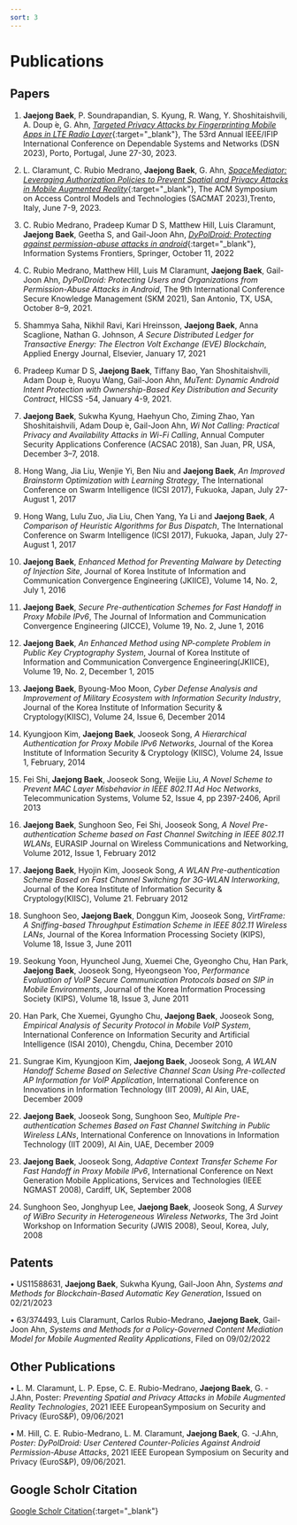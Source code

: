 ```yaml
---
sort: 3
---
```

# Publications


## Papers 

1. **Jaejong Baek**, P. Soundrapandian, S. Kyung, R. Wang, Y. Shoshitaishvili, A. Doup ́e, G. Ahn, [*Targeted Privacy Attacks by Fingerprinting Mobile Apps in LTE Radio Layer*](../papers/dsn23.pdf){:target="_blank"}, The 53rd Annual IEEE/IFIP International Conference on Dependable Systems and Networks (DSN 2023), Porto, Portugal, June 27-30, 2023.

2. L. Claramunt, C. Rubio Medrano, **Jaejong Baek**, G. Ahn, [*SpaceMediator: Leveraging Authorization Policies to Prevent Spatial and Privacy Attacks in Mobile Augmented Reality*](../papers/sacmat23.pdf){:target="_blank"}, The ACM Symposium on Access Control Models and Technologies (SACMAT 2023),Trento, Italy, June 7-9, 2023.

3. C. Rubio Medrano, Pradeep Kumar D S, Matthew Hill, Luis Claramunt, **Jaejong Baek**, Geetha S, and Gail-Joon Ahn, [*DyPolDroid: Protecting against permission-abuse attacks in android*](../papers/Dypoldroid_IF2023.pdf){:target="_blank"}, Information Systems Frontiers, Springer, October 11, 2022

4. C. Rubio Medrano, Matthew Hill, Luis M Claramunt, **Jaejong Baek**, Gail-Joon Ahn, *DyPolDroid: Protecting Users and Organizations from Permission-Abuse Attacks in Android*, The 9th International Conference Secure Knowledge Management (SKM 2021), San Antonio, TX, USA, October 8–9, 2021.

5. Shammya Saha, Nikhil Ravi, Kari Hreinsson, **Jaejong Baek**, Anna Scaglione, Nathan G. Johnson, *A Secure Distributed Ledger for Transactive Energy: The Electron Volt Exchange (EVE) Blockchain*, Applied Energy Journal, Elsevier, January 17, 2021

6. Pradeep Kumar D S, **Jaejong Baek**, Tiffany Bao, Yan Shoshitaishvili, Adam Doup ́e, Ruoyu Wang, Gail-Joon Ahn, *MuTent: Dynamic Android Intent Protection with Ownership-Based Key Distribution and Security Contract*, HICSS -54, January 4-9, 2021.

7. **Jaejong Baek**, Sukwha Kyung, Haehyun Cho, Ziming Zhao, Yan Shoshitaishvili, Adam Doup ́e, Gail-Joon Ahn, *Wi Not Calling: Practical Privacy and Availability Attacks in Wi-Fi Calling*, Annual Computer Security Applications Conference (ACSAC 2018), San Juan, PR, USA, December 3–7, 2018.

8. Hong Wang, Jia Liu, Wenjie Yi, Ben Niu and **Jaejong Baek**, *An Improved Brainstorm Optimization with Learning Strategy*, The International Conference on Swarm Intelligence (ICSI 2017), Fukuoka, Japan, July 27-August 1, 2017

9. Hong Wang, Lulu Zuo, Jia Liu, Chen Yang, Ya Li and **Jaejong Baek**, *A Comparison of Heuristic Algorithms for Bus Dispatch*, The International Conference on Swarm Intelligence (ICSI 2017), Fukuoka, Japan, July 27-August 1, 2017

10. **Jaejong Baek**, *Enhanced Method for Preventing Malware by Detecting of Injection Site*, Journal of Korea Institute of Information and Communication Convergence Engineering (JKIICE), Volume 14, No. 2, July 1, 2016

11. **Jaejong Baek**, *Secure Pre-authentication Schemes for Fast Handoff in Proxy Mobile IPv6*, The Journal of Information and Communication Convergence Engineering (JICCE), Volume 19, No. 2, June 1, 2016

12. **Jaejong Baek**, *An Enhanced Method using NP-complete Problem in Public Key Cryptography System*, Journal of Korea Institute of Information and Communication Convergence Engineering(JKIICE), Volume 19, No. 2, December 1, 2015

13. **Jaejong Baek**, Byoung-Moo Moon, *Cyber Defense Analysis and Improvement of Military Ecosystem with Information Security Industry*, Journal of the Korea Institute of Information Security & Cryptology(KIISC), Volume 24, Issue 6, December 2014

14. Kyungjoon Kim, **Jaejong Baek**, Jooseok Song, *A Hierarchical Authentication for Proxy Mobile IPv6 Networks*, Journal of the Korea Institute of Information Security & Cryptology (KIISC), Volume 24, Issue 1, February, 2014

15. Fei Shi, **Jaejong Baek**, Jooseok Song, Weijie Liu, *A Novel Scheme to Prevent MAC Layer Misbehavior in IEEE 802.11 Ad Hoc Networks*, Telecommunication Systems, Volume 52, Issue 4, pp 2397-2406, April 2013
 
16. **Jaejong Baek**, Sunghoon Seo, Fei Shi, Jooseok Song, *A Novel Pre-authentication Scheme based on Fast Channel Switching in IEEE 802.11 WLANs*, EURASIP Journal on Wireless Communications and Networking, Volume 2012, Issue 1, February 2012

17. **Jaejong Baek**, Hyojin Kim, Jooseok Song, *A WLAN Pre-authentication Scheme Based on Fast Channel Switching for 3G-WLAN Interworking*, Journal of the Korea Institute of Information Security & Cryptology(KIISC), Volume 21. February 2012

18. Sunghoon Seo, **Jaejong Baek**, Donggun Kim, Jooseok Song, *VirtFrame: A Sniffing-based Throughput Estimation Scheme in IEEE 802.11 Wireless LANs*, Journal of the Korea Information Processing Society (KIPS), Volume 18, Issue 3, June 2011

19. Seokung Yoon, Hyuncheol Jung, Xuemei Che, Gyeongho Chu, Han Park, **Jaejong Baek**, Jooseok Song, Hyeongseon Yoo, *Performance Evaluation of VoIP Secure Communication Protocols based on SIP in Mobile Environments*, Journal of the Korea Information Processing Society (KIPS), Volume 18, Issue 3, June 2011

20. Han Park, Che Xuemei, Gyungho Chu, **Jaejong Baek**, Jooseok Song, *Empirical Analysis of Security Protocol in Mobile VoIP System*, International Conference on Information Security and Artificial Intelligence (ISAI 2010), Chengdu, China, December 2010 

21. Sungrae Kim, Kyungjoon Kim, **Jaejong Baek**, Jooseok Song, *A WLAN Handoff Scheme Based on Selective Channel Scan Using Pre-collected AP Information for VoIP Application*, International Conference on Innovations in Information Technology (IIT 2009), Al Ain, UAE, December 2009

22. **Jaejong Baek**, Jooseok Song, Sunghoon Seo, *Multiple Pre-authentication Schemes Based on Fast Channel Switching in Public Wireless LANs*, International Conference on Innovations in Information Technology (IIT 2009), Al Ain, UAE, December 2009

23. **Jaejong Baek**, Jooseok Song, *Adaptive Context Transfer Scheme For Fast Handoff in Proxy Mobile IPv6*, International Conference on Next Generation Mobile Applications, Services and Technologies (IEEE NGMAST 2008), Cardiff, UK, September 2008

24. Sunghoon Seo, Jonghyup Lee, **Jaejong Baek**, Jooseok Song, *A Survey of WiBro Security in Heterogeneous Wireless Networks*, The 3rd Joint Workshop on Information Security (JWIS 2008), Seoul, Korea, July, 2008

## Patents

• US11588631, **Jaejong Baek**, Sukwha Kyung, Gail-Joon Ahn, *Systems and Methods for Blockchain-Based Automatic Key Generation*, Issued on 02/21/2023

• 63/374493, Luis Claramunt, Carlos Rubio-Medrano, **Jaejong Baek**, Gail-Joon Ahn, *Systems and Methods for a Policy-Governed Content Mediation Model for Mobile Augmented Reality Applications*, Filed on 09/02/2022

## Other Publications

• L. M. Claramunt, L. P. Epse, C. E. Rubio-Medrano, **Jaejong Baek**, G. -J.Ahn, Poster: *Preventing Spatial and Privacy Attacks in Mobile Augmented Reality Technologies*, 2021 IEEE EuropeanSymposium on Security and Privacy (EuroS&P), 09/06/2021

• M. Hill, C. E. Rubio-Medrano, L. M. Claramunt, **Jaejong Baek**, G. -J.Ahn, *Poster: DyPolDroid: User Centered Counter-Policies Against Android Permission-Abuse Attacks*, 2021 IEEE European Symposium on Security and Privacy (EuroS&P), 09/06/2021.

## Google Scholr Citation

[Google Scholr Citation](https://scholar.google.co.kr/citations?hl=en&user=56y8y6QAAAAJ&view_op=list_works&gmla=AJsN-F5y7C5W0lHspHMOuILg29eq-5IKCSgj3wYqkqcem6UzzDyj_V1CuNLZoiqTIjHBJJ63CATwbB7jK7oRChbO3d-Z2W7mhPFp6531_LQgcQDWpl66t-LC7LdKPh1zvNPb9wlDJL3oEESK22xwd-LmnTEPRr_Rtp9h7FYIUaTgaqJ0uVupVGAzpCpVXH1jwdxNaqWiHUIk&authuser=0){:target="_blank"}